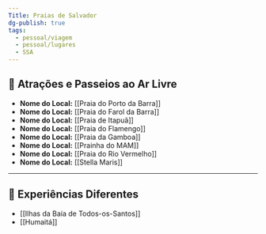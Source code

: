 ```yaml
---
Title: Praias de Salvador
dg-publish: true
tags:
  - pessoal/viagem
  - pessoal/lugares
  - SSA
---
```

## 🌳 Atrações e Passeios ao Ar Livre
- **Nome do Local:** [[Praia do Porto da Barra]]
- **Nome do Local:** [[Praia do Farol da Barra]]
- **Nome do Local:** [[Praia de Itapuã]]
- **Nome do Local:** [[Praia do Flamengo]]
- **Nome do Local:** [[Praia da Gamboa]]
- **Nome do Local:** [[Prainha do MAM]]
- **Nome do Local:** [[Praia do Rio Vermelho]]
- **Nome do Local:** [[Stella Maris]]
---
## 🦔 Experiências Diferentes
- [[Ilhas da Baía de Todos-os-Santos]]
- [[Humaitá]]